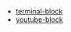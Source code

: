 * [terminal-block](https://github.com/ElijahPepe/terminal-block)
* [youtube-block](https://github.com/ElijahPepe/youtube-block)